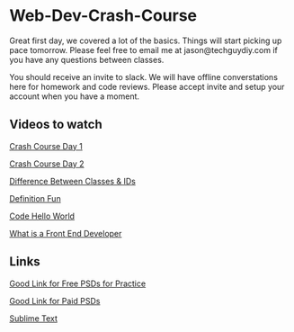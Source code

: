 # Web-Dev-Crash-Course

<p>Great first day, we covered a lot of the basics. Things will start picking up pace tomorrow. Please feel free to email me at jason@techguydiy.com if you have any questions between classes.</p>

<p>You should receive an invite to slack. We will have offline converstations here for homework and code reviews. Please accept invite and setup your account when you have a moment.</p>

<h2>Videos to watch</h2>
<p><a target="_blank" href="https://www.youtube.com/watch?v=0SDwhjJwrh8">Crash Course Day 1</a></p>
<p><a target="_blank" href="https://www.youtube.com/watch?v=xHFkWjpAJsQ">Crash Course Day 2</a></p>
<p><a target="_blank" href="https://www.youtube.com/watch?v=EIejiZ1JhE4">Difference Between Classes & IDs</a></p>
<p><a target="_blank" href="https://www.youtube.com/watch?v=wEb6A0demT4">Definition Fun</a></p>
<p><a target="_blank" href="https://www.youtube.com/watch?v=aveTV9gpZ1Q">Code Hello World</a></p>
<p><a target="_blank" href="https://www.youtube.com/watch?v=0kX1wB8qil4">What is a Front End Developer</a></p>

<h2>Links</h2>
<p><a target="_blank" href="http://designscrazed.org/free-photoshop-psd-website-templates/">Good Link for Free PSDs for Practice</a></p>
<p><a target="_blank" href="http://www.themeforest.net/">Good Link for Paid PSDs</a></p>
<p><a target="_blank" href="http://www.sublimetext.com/">Sublime Text</a></p>

